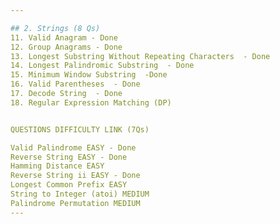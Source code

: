 ```yaml
---

## 2. Strings (8 Qs)
11. Valid Anagram - Done
12. Group Anagrams - Done
13. Longest Substring Without Repeating Characters  - Done
14. Longest Palindromic Substring  - Done
15. Minimum Window Substring  -Done
16. Valid Parentheses  - Done
17. Decode String  - Done
18. Regular Expression Matching (DP) 


QUESTIONS DIFFICULTY LINK (7Qs)

Valid Palindrome EASY - Done
Reverse String EASY - Done
Hamming Distance EASY
Reverse String ii EASY - Done
Longest Common Prefix EASY
String to Integer (atoi) MEDIUM
Palindrome Permutation MEDIUM
---
```

